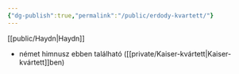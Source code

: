 ```yaml
---
{"dg-publish":true,"permalink":"/public/erdody-kvartett/"}
---
```


[[public/Haydn\|Haydn]]

- német himnusz ebben található ([[private/Kaiser-kvártett\|Kaiser-kvártett]]ben)